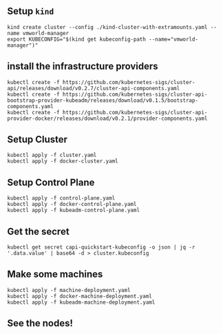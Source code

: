 ## Setup `kind`

```shell
kind create cluster --config ./kind-cluster-with-extramounts.yaml --name vmworld-manager
export KUBECONFIG="$(kind get kubeconfig-path --name="vmworld-manager")"
```

## install the infrastructure providers


```
kubectl create -f https://github.com/kubernetes-sigs/cluster-api/releases/download/v0.2.7/cluster-api-components.yaml
kubectl create -f https://github.com/kubernetes-sigs/cluster-api-bootstrap-provider-kubeadm/releases/download/v0.1.5/bootstrap-components.yaml
kubectl create -f https://github.com/kubernetes-sigs/cluster-api-provider-docker/releases/download/v0.2.1/provider-components.yaml
```

## Setup Cluster

```
kubectl apply -f cluster.yaml
kubectl apply -f docker-cluster.yaml
```

## Setup Control Plane
```
kubectl apply -f control-plane.yaml
kubectl apply -f docker-control-plane.yaml 
kubectl apply -f kubeadm-control-plane.yaml
```

## Get the secret

```
kubectl get secret capi-quickstart-kubeconfig -o json | jq -r '.data.value' | base64 -d > cluster.kubeconfig
```

## Make some machines

```
kubectl apply -f machine-deployment.yaml
kubectl apply -f docker-machine-deployment.yaml 
kubectl apply -f kubeadm-machine-deployment.yaml
```

## See the nodes!

```
```
